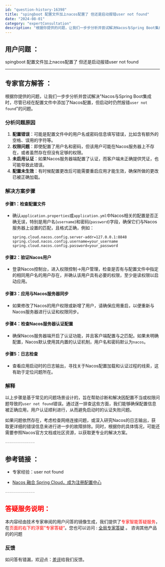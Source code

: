 ```yaml
---
id: "question-history-16398"
title: "spingboot 配置文件加上nacos配置了 但还是启动报错user not found"
date: "2024-08-01"
category: "expertConsultation"
description: "根据你提供的问题，让我们一步步分析并尝试解决Nacos与Spring Boot集成时，尽管已经在配置文件中添加了Nacos配置，但启动时仍然报错`user not found`的问题。### 分析问题原因1. **配置错误**：可能是配置文件中的用户名或密码信息填写错误，比如含有额外的空格、误用的字"
---
```


## 用户问题 ： 
 spingboot 配置文件加上nacos配置了 但还是启动报错user not found  

---------------
## 专家官方解答 ：

根据你提供的问题，让我们一步步分析并尝试解决"Nacos与Spring Boot集成时，尽管已经在配置文件中添加了Nacos配置，但启动时仍然报错`user not found`"的问题。

### 分析问题原因

1. **配置错误**：可能是配置文件中的用户名或密码信息填写错误，比如含有额外的空格、误用的字符等。
2. **权限问题**：即使配置了用户名和密码，但该用户可能在Nacos服务器上不存在，或者虽然存在但没有足够的权限。
3. **未启用认证**：如果Nacos服务器端配置了认证，而客户端未正确提供凭证，也可能导致此错误。
4. **配置未生效**：有时候配置更改后可能需要重启应用才能生效，确保所做的更改已被正确加载。

### 解决方案步骤

#### 步骤1：检查配置文件

- 确认`application.properties`或`application.yml`中Nacos相关的配置是否正确无误，特别是用户名(`username`)和密码(`password`)字段，确保它们与Nacos服务器上设置的匹配，且格式正确，例如：
  ```properties
  spring.cloud.nacos.config.server-addr=127.0.0.1:8848
  spring.cloud.nacos.config.username=your_username
  spring.cloud.nacos.config.password=your_password
  ```

#### 步骤2：验证Nacos用户

- 登录Nacos控制台，进入权限控制->用户管理，检查是否有与配置文件中指定的相同用户名的用户存在，并确认该用户具有必要的权限，至少是读权限以启动应用。

#### 步骤3：应用与Nacos服务器同步

- 如果修改了Nacos的用户权限或新增了用户，请确保应用重启，以便重新与Nacos服务器进行认证和权限同步。

#### 步骤4：检查Nacos服务器认证配置

- 确保Nacos服务器端开启了认证功能，并且客户端配置与之匹配。如果未明确配置，Nacos默认使用其内置的认证机制，用户名和密码默认为`nacos`。

#### 步骤5：日志检查

- 查看应用启动时的日志输出，寻找关于Nacos配置加载和认证过程的线索，这有助于定位问题所在。

### 解释

以上步骤是基于常见的问题场景设计的，旨在帮助诊断和解决因配置不当或权限问题导致的`user not found`错误。通过逐一排查这些方面，我们能够确保配置信息被正确应用，用户认证顺利进行，从而避免启动时的认证失败问题。

如果问题依然存在，考虑检查网络连接问题，或深入研究Nacos的日志输出，获取更详细的错误信息来进行进一步的故障排除。同时，根据你的具体情况，可能还需要参照Nacos官方文档或社区资源，以获取更专业的解决方案。


<font color="#949494">---------------</font> 


## 参考链接 ：

* 专家经验：user not found 
 
 * [Nacos 融合 Spring Cloud，成为注册配置中心](https://nacos.io/docs/latest/ecology/use-nacos-with-spring-cloud)


 <font color="#949494">---------------</font> 
 


## <font color="#FF0000">答疑服务说明：</font> 

本内容经由技术专家审阅的用户问答的镜像生成，我们提供了<font color="#FF0000">专家智能答疑服务</font>，在<font color="#FF0000">页面的右下的浮窗”专家答疑“</font>。您也可以访问 : [全局专家答疑](https://answer.opensource.alibaba.com/docs/intro) 。 咨询其他产品的的问题

### 反馈
如问答有错漏，欢迎点：[差评](https://ai.nacos.io/user/feedbackByEnhancerGradePOJOID?enhancerGradePOJOId=16411)给我们反馈。

